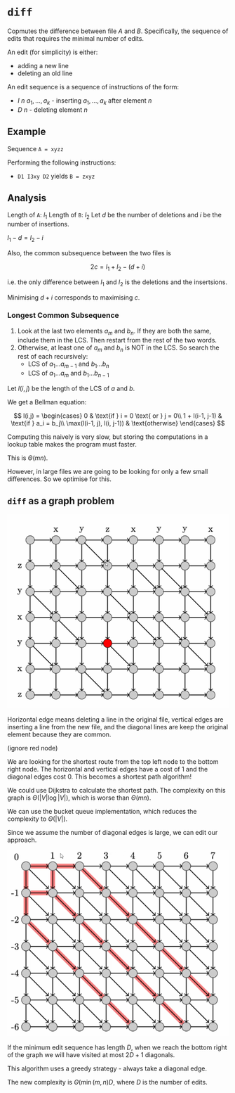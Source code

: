 # `diff`

Copmutes the difference between file $A$ and $B$. Specifically, the sequence of edits that requires the minimal number of edits. 

An edit (for simplicity) is either:
- adding a new line
- deleting an old line

An edit sequence is a sequence of instructions of the form:
- $I$ $n$ $a_1, ..., a_k$ - inserting $a_1, ..., a_k$ after element $n$
- $D$ $n$ - deleting element $n$

## Example

Sequence `A = xyzz`

Performing the following instructions:
- `D1 I3xy D2` yields `B = zxyz`

## Analysis

Length of `A`: $l_1$
Length of `B`: $l_2$
Let $d$ be the number of deletions and $i$ be the number of insertions.

$l_1 - d = l_2 - i$

Also, the common subsequence between the two files is 

$$2c = l_1 + l_2 - (d + i)$$

i.e. the only difference between $l_1$ and $l_2$ is the deletions and the insertsions. 

Minimising $d+i$ corresponds to maximising $c$.

### Longest Common Subsequence

1. Look at the last two elements $a_m$ and $b_n$. If they are both the same, include them in the LCS. Then restart from the rest of the two words.
2. Otherwise, at least one of $a_m$ and $b_n$ is NOT in the LCS. So search the rest of each recursively:
    - LCS of $a_1 ... a_{m-1}$ and $b_1 ... b_n$
    - LCS of $a_1 ... a_m$ and $b_1 ... b_{n-1}$

Let $l(i,j)$ be the length of the LCS of $a$ and $b$.

We get a Bellman equation:

$$
l(i,j) = 
\begin{cases}
0 & \text{if } i = 0 \text{ or } j = 0\\
1 + l(i-1, j-1) & \text{if } a_i = b_j\\
\max(l(i-1, j), l(i, j-1)) & \text{otherwise}
\end{cases}
$$

Computing this naively is very slow, but storing the computations in a lookup table makes the program must faster. 

This is $\Theta(mn)$.

However, in large files we are going to be looking for only a few small differences. So we optimise for this. 

## `diff` as a graph problem

![](assets/2025-05-14-17-53-32.png)

Horizontal edge means deleting a line in the original file, vertical edges are inserting a line from the new file, and the diagonal lines are keep the original element because they are common. 

(ignore red node)

We are looking for the shortest route from the top left node to the bottom right node. The horizontal and vertical edges have a cost of 1 and the diagonal edges cost 0. This becomes a shortest path algorithm!

We could use Dijkstra to calculate the shortest path. The complexity on this graph is $\Theta (|V| \log |V|)$, which is worse than $\Theta(mn)$.

We can use the bucket queue implementation, which reduces the complexity to $\Theta (|V|)$.

Since we assume the number of diagonal edges is large, we can edit our approach. 

![](assets/2025-05-14-18-01-23.png)

If the minimum edit sequence has length $D$, when we reach the bottom right of the graph we will have visited at most $2D + 1$ diagonals.

This algorithm uses a greedy strategy - always take a diagonal edge. 

The new complexity is $\Theta(\min(m,n)D$, where $D$ is the number of edits.